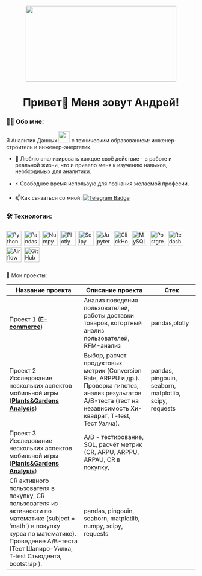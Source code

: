 <br clear="both">

<div align="center">
  <img height="200" width="400" src="https://user-images.githubusercontent.com/74038190/225813708-98b745f2-7d22-48cf-9150-083f1b00d6c9.gif"  />
</div>

###

<h1 align="center">Привет👋 Меня зовут Андрей!</h1>

### :man_technologist: Обо мне:
  Я Аналитик Данных <img src="https://media.giphy.com/media/WUlplcMpOCEmTGBtBW/giphy.gif" width="30"> с техническим образованием: инженер-строитель и инженер-энергетик.
- :seedling: Люблю анализировать каждое своё действие - в работе и реальной жизни, что и привело меня к изучению навыков, необходимых для аналитики.

- :zap: Свободное время использую для познания желаемой професии.

- :mailbox:Как связаться со мной: [![Telegram Badge](https://img.shields.io/badge/Telegram-blue?logo=telegram&logoColor=white)](https://t.me/andreyvolkov11)

<h3 align="left">🛠 Технологии:</h3>

###

<div>
  <img src="https://img.shields.io/badge/python-white?logo=python&style=for-the-badge" title="Python" alt="Python" height="40"/>&nbsp;
  <img src="https://img.shields.io/badge/pandas-white?logo=pandas&logoColor=blue&style=for-the-badge" title="Pandas" alt="Pandas" height="40"/>&nbsp;
  <img src="https://img.shields.io/badge/numpy-white?logo=numpy&logoColor=blue&style=for-the-badge" title="Numpy" alt="Numpy" height="40"/>&nbsp;
  <img src="https://img.shields.io/badge/plotly-white?logo=plotly&logoColor=blue&style=for-the-badge" title="Plotly" alt="Plotly" height="40"/>&nbsp;
  <img src="https://img.shields.io/badge/Scipy-white?logo=Scipy&logoColor=black&style=for-the-badge" title="Scipy" alt="Scipy" height="40"/>&nbsp;
  <img src="https://img.shields.io/badge/Jupyter_notebook-white?logo=Jupyter&style=for-the-badge" title="Jupyter" alt="Jupyter" height="40"/>&nbsp;
  <img src="https://img.shields.io/badge/Clickhouse-white?logo=Clickhouse&style=for-the-badge" title="ClickHouse" alt="ClickHouse" height="40"/>&nbsp;
  <img src="https://img.shields.io/badge/mySQL-white?logo=mySQL&s&style=for-the-badge" title="MySQL"  alt="MySQL" height="40"/>&nbsp;
  <img src="https://img.shields.io/badge/PostgreSQL-white?logo=PostgreSQL&s&style=for-the-badge" title="PostgreSQL" alt="PostgreSQL" height="40"/>&nbsp;
  <img src="https://img.shields.io/badge/redash-white?logo=redash&logoColor=black&style=for-the-badge" title="Redash" alt="Redash" height="40"/>&nbsp;
  <img src="https://img.shields.io/badge/Tableau-white?logo=Tableau&s&logoColor=yellow&style=for-the-badge" title="Airflow" alt="Airflow" height="40"/>&nbsp;
  <img src="https://img.shields.io/badge/github-white?logo=github&logoColor=black&style=for-the-badge" title="GitHub" alt="GitHub" height="40"/>&nbsp;

###
:book: Мои проекты:

|Название проекта| Описание проекта| Стек|
|----------------|-----------------|-----|
|Проект 1 (__[E-commerce](https://github.com/a-volkov11/project_1)__)|Анализ поведения пользователей, работы доставки товаров, когортный анализ пользователей, RFM-анализ|pandas,plotly|
|Проект 2  Исследование нескольких аспектов мобильной игры  (__[Plants&Gardens Analysis](https://github.com/a-volkov11/project_2)__)|Выбор, расчет продуктовых метрик (Conversion Rate, ARPPU и др.). Проверка гипотез, анализ результатов А/B-теста (тест на независимость Хи-квадрат, T-test, Тест Уэлча).|pandas, pingouin, seaborn,  matplotlib, scipy, requests|
|Проект 3  Исследование нескольких аспектов мобильной игры  (__[Plants&Gardens Analysis](https://github.com/a-volkov11/project_3)__)|A/B - тестирование, SQL, расчёт метрик (CR, ARPU, ARPPU, ARPAU, CR в покупку,
СR активного пользователя в покупку, CR пользователя из активности по математике (subject = 'math') в покупку курса по математике). Проведение А/B-теста (Тест Шапиро-Уилка, T‑test Стьюдента, bootstrap ).|pandas, pingouin, seaborn, matplotlib, numpy, scipy, requests|
###




